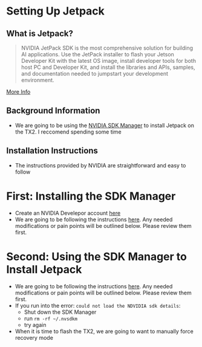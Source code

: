# Setting Up Jetpack


## What is Jetpack?
> NVIDIA JetPack SDK is the most comprehensive solution for building AI applications. Use the JetPack installer to flash your Jetson Developer Kit with the latest OS image, install developer tools for both host PC and Developer Kit, and install the libraries and APIs, samples, and documentation needed to jumpstart your development environment.

[More Info](https://developer.nvidia.com/embedded/jetpack)

## Background Information
* We are going to be using the [NVIDIA SDK Manager](https://docs.nvidia.com/sdk-manager/index.html) to install Jetpack on the TX2. I reccomend spending some time


## Installation Instructions
* The instructions provided by NVIDIA are straightforward and easy to follow

# First: Installing the SDK Manager
* Create an NVIDIA Develepor account [here](https://developer.nvidia.com/)
* We are going to be following the instructions [here](https://docs.nvidia.com/sdk-manager/download-run-sdkm/index.html). Any needed modifications or pain points will be outlined below. Please review them first.

# Second: Using the SDK Manager to Install Jetpack
* We are going to be following the instructions [here](https://docs.nvidia.com/sdk-manager/install-with-sdkm-jetson/index.html). Any needed modifications or pain points will be outlined below. Please review them first.
* If you run into the error: `could not load the NDVIDIA sdk details`:
  * Shut down the SDK Manager
  * run `rm -rf ~/.nvsdkm`
  * try again
* When it is time to flash the TX2, we are going to want to manually force recovery mode
